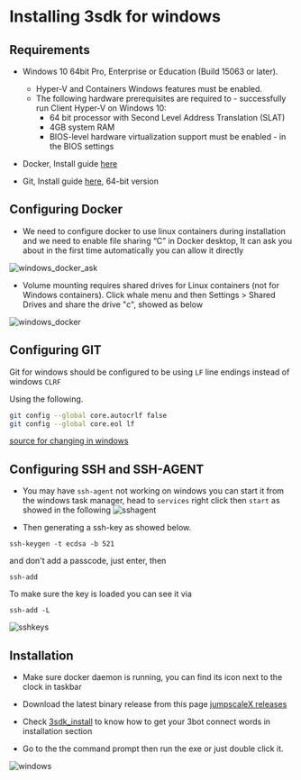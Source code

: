 # Installing 3sdk for windows

## Requirements

- Windows 10 64bit Pro, Enterprise or Education (Build 15063 or later).
  - Hyper-V and Containers Windows features must be enabled.
  - The following hardware prerequisites are required to -   successfully run Client Hyper-V on Windows 10:
    - 64 bit processor with Second Level Address Translation (SLAT)
    - 4GB system RAM
    - BIOS-level hardware virtualization support must be enabled - in the BIOS settings

- Docker, Install guide [here](https://docs.docker.com/docker-for-windows/)
- Git, Install guide [here](https://git-scm.com/download/win), 64-bit version

## Configuring Docker

- We need to configure docker to use linux containers during installation and we need to enable file sharing “C” in Docker desktop, It can ask you about in the first time automatically you can allow it directly

![windows_docker_ask](docker_windows1.png)

- Volume mounting requires shared drives for Linux containers (not for Windows containers). Click whale menu and then Settings > Shared Drives and share the drive "c", showed as below

![windows_docker](docker_windows.png)

## Configuring GIT

Git for windows should be configured to be using `LF` line endings instead of windows `CLRF`

Using the following.

```bash
git config --global core.autocrlf false
git config --global core.eol lf
```

[source for changing in windows](https://stackoverflow.com/questions/2517190/how-do-i-force-git-to-use-lf-instead-of-crlf-under-windows)

## Configuring SSH and SSH-AGENT

- You may have `ssh-agent` not working on windows you can start it from the windows task manager, head to `services` right click then `start`
as showed in the following
    ![sshagent](sshagent.png)

- Then generating a ssh-key as showed below.

```
ssh-keygen -t ecdsa -b 521
```

and don't add a passcode, just enter, then

```
ssh-add
```

To make sure the key is loaded you can see it via

```
ssh-add -L
```

![sshkeys](sshkeys.png)

## Installation

- Make sure docker daemon is running, you can find its icon next to the clock in taskbar

- Download the latest binary release from this page [jumpscaleX releases](https://github.com/threefoldtech/jumpscaleX_core/releases)

- Check [3sdk_install](3sdk_install.md) to know how to get your 3bot connect words in installation section

- Go to the the command prompt then run the exe or just double click it.

![windows](install_windows.png)
